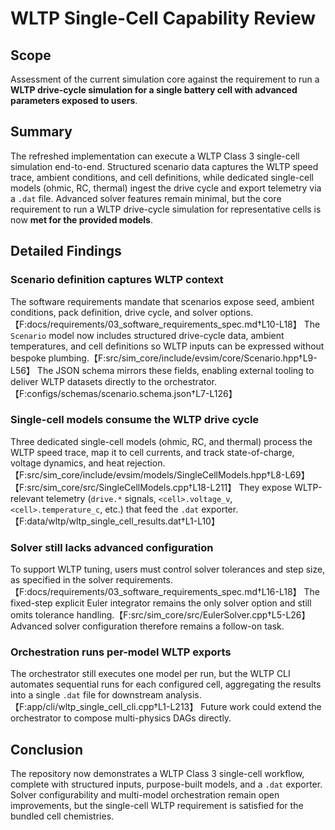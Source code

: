 # WLTP Single-Cell Capability Review

## Scope
Assessment of the current simulation core against the requirement to run a **WLTP drive-cycle simulation for a single battery cell with advanced parameters exposed to users**.

## Summary
The refreshed implementation can execute a WLTP Class 3 single-cell simulation end-to-end. Structured scenario data captures the WLTP speed trace, ambient conditions, and cell definitions, while dedicated single-cell models (ohmic, RC, thermal) ingest the drive cycle and export telemetry via a `.dat` file. Advanced solver features remain minimal, but the core requirement to run a WLTP drive-cycle simulation for representative cells is now **met for the provided models**.

## Detailed Findings

### Scenario definition captures WLTP context
The software requirements mandate that scenarios expose seed, ambient conditions, pack definition, drive cycle, and solver options.【F:docs/requirements/03_software_requirements_spec.md†L10-L18】 The `Scenario` model now includes structured drive-cycle data, ambient temperatures, and cell definitions so WLTP inputs can be expressed without bespoke plumbing.【F:src/sim_core/include/evsim/core/Scenario.hpp†L9-L56】 The JSON schema mirrors these fields, enabling external tooling to deliver WLTP datasets directly to the orchestrator.【F:configs/schemas/scenario.schema.json†L7-L126】

### Single-cell models consume the WLTP drive cycle
Three dedicated single-cell models (ohmic, RC, and thermal) process the WLTP speed trace, map it to cell currents, and track state-of-charge, voltage dynamics, and heat rejection.【F:src/sim_core/include/evsim/models/SingleCellModels.hpp†L8-L69】【F:src/sim_core/src/SingleCellModels.cpp†L18-L211】 They expose WLTP-relevant telemetry (`drive.*` signals, `<cell>.voltage_v`, `<cell>.temperature_c`, etc.) that feed the `.dat` exporter.【F:data/wltp/wltp_single_cell_results.dat†L1-L10】

### Solver still lacks advanced configuration
To support WLTP tuning, users must control solver tolerances and step size, as specified in the solver requirements.【F:docs/requirements/03_software_requirements_spec.md†L16-L18】 The fixed-step explicit Euler integrator remains the only solver option and still omits tolerance handling.【F:src/sim_core/src/EulerSolver.cpp†L5-L26】 Advanced solver configuration therefore remains a follow-on task.

### Orchestration runs per-model WLTP exports
The orchestrator still executes one model per run, but the WLTP CLI automates sequential runs for each configured cell, aggregating the results into a single `.dat` file for downstream analysis.【F:app/cli/wltp_single_cell_cli.cpp†L1-L213】 Future work could extend the orchestrator to compose multi-physics DAGs directly.

## Conclusion
The repository now demonstrates a WLTP Class 3 single-cell workflow, complete with structured inputs, purpose-built models, and a `.dat` exporter. Solver configurability and multi-model orchestration remain open improvements, but the single-cell WLTP requirement is satisfied for the bundled cell chemistries.
